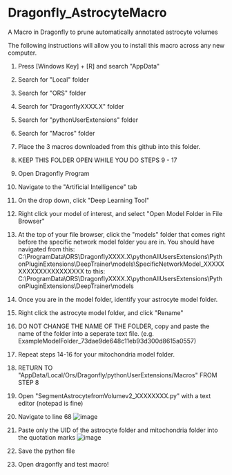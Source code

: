 # Dragonfly_AstrocyteMacro
A Macro in Dragonfly to prune automatically annotated astrocyte volumes


The following instructions will allow you to install this macro across any new computer.

1. Press [Windows Key] + [R] and search "AppData"
2. Search for "Local" folder
3. Search for "ORS" folder
4. Search for "DragonflyXXXX.X" folder
5. Search for "pythonUserExtensions" folder
6. Search for "Macros" folder
7. Place the 3 macros downloaded from this github into this folder.
8. KEEP THIS FOLDER OPEN WHILE YOU DO STEPS 9 - 17

9. Open Dragonfly Program
10. Navigate to the "Artificial Intelligence" tab
11. On the drop down, click "Deep Learning Tool"
12. Right click your model of interest, and select "Open Model Folder in File Browser"
13. At the top of your file browser, click the "models" folder that comes right before the specific network model folder you are in. 
You should have navigated from this:
C:\ProgramData\ORS\DragonflyXXXX.X\pythonAllUsersExtensions\PythonPluginExtensions\DeepTrainer\models\SpecificNetworkModel_XXXXXXXXXXXXXXXXXXXXX
to this:
C:\ProgramData\ORS\DragonflyXXXX.X\pythonAllUsersExtensions\PythonPluginExtensions\DeepTrainer\models

14. Once you are in the model folder, identify your astrocyte model folder.
15. Right click the astrocyte model folder, and click "Rename"
16. DO NOT CHANGE THE NAME OF THE FOLDER, copy and paste the name of the folder into a seperate text file. (e.g. ExampleModelFolder_73dae9de648c11eb93d300d8615a0557)
17. Repeat steps 14-16 for your mitochondria model folder.

18. RETURN TO "AppData/Local/Ors/Dragonfly/pythonUserExtensions/Macros" FROM STEP 8
19. Open "SegmentAstrocytefromVolumev2_XXXXXXXX.py" with a text editor (notepad is fine)
20. Navigate to line 68 
![image](https://user-images.githubusercontent.com/72811153/117325074-63d51580-ae5e-11eb-9913-3a8a0a4459d1.png)
22. Paste only the UID of the astrocyte folder and mitochondria folder into the quotation marks
![image](https://user-images.githubusercontent.com/72811153/117325325-9848d180-ae5e-11eb-83b3-9f71e8a0ca22.png)
23. Save the python file
24. Open dragonfly and test macro!


